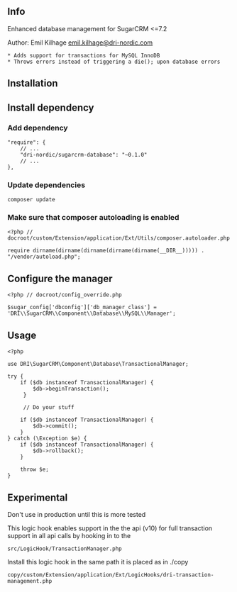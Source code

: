 Info
---------------------------------

Enhanced database management for SugarCRM <=7.2

Author: Emil Kilhage <emil.kilhage@dri-nordic.com>

    * Adds support for transactions for MySQL InnoDB
    * Throws errors instead of triggering a die(); upon database errors

Installation
----------------------------------

## Install dependency

### Add dependency

    "require": {
        // ...
        "dri-nordic/sugarcrm-database": "~0.1.0"
        // ...
    },

### Update dependencies

    composer update
 
### Make sure that composer autoloading is enabled

    <?php // docroot/custom/Extension/application/Ext/Utils/composer.autoloader.php

    require dirname(dirname(dirname(dirname(dirname(__DIR__))))) . "/vendor/autoload.php";

## Configure the manager

    <?php // docroot/config_override.php

    $sugar_config['dbconfig']['db_manager_class'] = 'DRI\\SugarCRM\\Component\\Database\\MySQL\\Manager';

Usage
----------------------------------

    <?php
    
    use DRI\SugarCRM\Component\Database\TransactionalManager;

    try {
        if ($db instanceof TransactionalManager) {
            $db->beginTransaction();
         }
         
         // Do your stuff

        if ($db instanceof TransactionalManager) {
            $db->commit();
        }
    } catch (\Exception $e) {
        if ($db instanceof TransactionalManager) {
            $db->rollback();
        }

        throw $e;
    }

Experimental
----------------------------------

Don't use in production until this is more tested

This logic hook enables support in the the api (v10) for full
transaction support in all api calls by hooking in to the

    src/LogicHook/TransactionManager.php
    
Install this logic hook in the same path it is placed as in ./copy

    copy/custom/Extension/application/Ext/LogicHooks/dri-transaction-management.php
